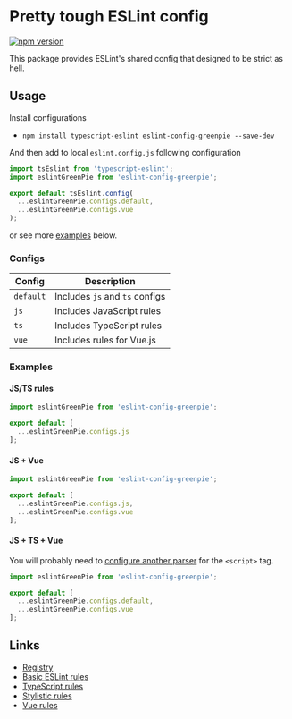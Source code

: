# Pretty tough ESLint config

[![npm version](https://badge.fury.io/js/eslint-config-greenpie.svg)](http://badge.fury.io/js/eslint-config-greenpie)

This package provides ESLint's shared config that designed to be strict as hell.

## Usage

Install configurations

* `npm install typescript-eslint eslint-config-greenpie --save-dev`

And then add to local `eslint.config.js` following configuration

```js
import tsEslint from 'typescript-eslint';
import eslintGreenPie from 'eslint-config-greenpie';

export default tsEslint.config(
  ...eslintGreenPie.configs.default,
  ...eslintGreenPie.configs.vue
);
```

or see more [examples](#examples) below.

### Configs

| Config    | Description                    |
|-----------|--------------------------------|
| `default` | Includes `js` and `ts` configs |
| `js`      | Includes JavaScript rules      |
| `ts`      | Includes TypeScript rules      |
| `vue`     | Includes rules for Vue.js      |

### Examples

#### JS/TS rules

```js
import eslintGreenPie from 'eslint-config-greenpie';

export default [
  ...eslintGreenPie.configs.js
];
```

#### JS + Vue

```js
import eslintGreenPie from 'eslint-config-greenpie';

export default [
  ...eslintGreenPie.configs.js,
  ...eslintGreenPie.configs.vue
];
```

#### JS + TS + Vue

You will probably need to [configure another parser](https://github.com/vuejs/vue-eslint-parser#parseroptionsparser) for the `<script>` tag.

```js
import eslintGreenPie from 'eslint-config-greenpie';

export default [
  ...eslintGreenPie.configs.default,
  ...eslintGreenPie.configs.vue
];
```

## Links

* [Registry](https://www.npmjs.com/package/eslint-config-greenpie)
* [Basic ESLint rules](https://eslint.org/docs/rules/)
* [TypeScript rules](https://typescript-eslint.io/rules/)
* [Stylistic rules](https://eslint.style/rules)
* [Vue rules](https://eslint.vuejs.org/rules/)

